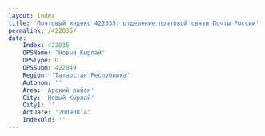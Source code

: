 ```yaml
---
layout: index
title: 'Почтовый индекс 422035: отделение почтовой связи Почты России'
permalink: /422035/
data:
    Index: 422035
    OPSName: 'Новый Кырлай'
    OPSType: О
    OPSSubm: 422049
    Region: 'Татарстан Республика'
    Autonom: ''
    Area: 'Арский район'
    City: 'Новый Кырлай'
    City1: ''
    ActDate: '20090814'
    IndexOld: ''
---
```

